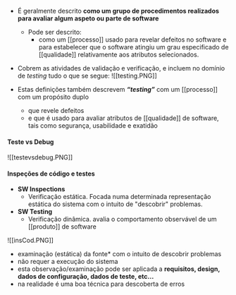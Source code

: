 
- É geralmente descrito **como um grupo de procedimentos realizados para avaliar algum aspeto ou parte de software**
	- Pode ser descrito:
		- como um [[processo]] usado para revelar defeitos no software e para estabelecer que o software atingiu um grau especificado de [[qualidade]] relativamente aos atributos selecionados.

- Cobrem as atividades de validação e verificação, e incluem no domínio de *testing* tudo o que se segue:
 ![[testing.PNG]]
 - Estas definições também descrevem ***“testing”*** com um [[processo]] com um propósito duplo
	 - que revele defeitos
	 - e que é usado para avaliar atributos de [[qualidade]] de software, tais como segurança, usabilidade e exatidão

#### Teste vs Debug

![[testevsdebug.PNG]]

#### Inspeções de código e testes

* **SW Inspections**
	* Verificação estática. Focada numa determinada representação estática do sistema com o intuito de "descobrir" problemas.
* **SW Testing**
	* Verificação dinâmica. avalia o comportamento observável de um [[produto]] de software

![[insCod.PNG]]


- examinação (estática) da fonte* com o intuito de descobrir problemas 
- não requer a execução do sistema 
- esta observação/examinação pode ser aplicada a **requisitos, design, dados de configuração, dados de teste, etc...**
- na realidade é uma boa técnica para descoberta de erros